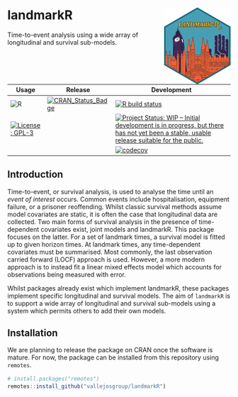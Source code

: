 # landmarkR <img src="man/figures/sticker.png" align="right" width="150" alt = "landmarkR package logo showing three geographical landmarks: Big Ben, Sagrada Familia, and Mano del Desierto"/>

Time-to-event analysis using a wide array of longitudinal and survival
sub-models.

<!-- badges: start -->

| Usage                                                                                                                                                | Release                                                                                                                         | Development                                                                                                                                                                                                                     |
|------------------------------------------------------------------------------------------------------------------------------------------------------|---------------------------------------------------------------------------------------------------------------------------------|---------------------------------------------------------------------------------------------------------------------------------------------------------------------------------------------------------------------------------|
| ![R](https://img.shields.io/badge/r-%23276DC3.svg?style=for-the-badge&logo=r&logoColor=white)                                                        | [![CRAN_Status_Badge](https://www.r-pkg.org/badges/version/landmarkR)](https://cran.r-project.org/package=landmarkR)          | [![R build status](https://github.com/VallejosGroup/landmarkR/actions/workflows/R-CMD-check.yaml/badge.svg?branch=main)](https://github.com/VallejosGroup/landmarkR/actions/workflows/R-CMD-check.yaml)                    |
| [![License: GPL-3](https://img.shields.io/badge/License-GPL3-green.svg)](https://opensource.org/license/gpl-3-0)                                     |                                                                                                                                 | [![Project Status: WIP – Initial development is in progress, but there has not yet been a stable, usable release suitable for the public.](https://www.repostatus.org/badges/latest/wip.svg)](https://www.repostatus.org/#wip) |
|                                                                                                                                                      |                                                                                                                                 | [![codecov](https://codecov.io/gh/VallejosGroup/landmarkR/graph/badge.svg?token=YUQ6PINJSO)](https://app.codecov.io/gh/VallejosGroup/landmarkR)                                         |

<!-- badges: end -->

## Introduction

Time-to-event, or survival analysis, is used to analyse the time until an
_event of interest_ occurs. Common events include hospitalisation, equipment
failure, or a prisoner reoffending. Whilst classic survival methods assume model
covariates are static, it is often the case that longitudinal data are
collected. Two main forms of survival analysis in the presence of time-dependent
covariates exist, joint models and landmarkR. This package focuses on the
latter. For a set of landmark times, a survival model is fitted up to given
horizon times. At landmark times, any time-dependent covariates must be
summarised. Most commonly, the last observation carried forward (LOCF) approach
is used. However, a more modern approach is to instead fit a linear mixed
effects model which accounts for observations being measured with error. 

Whilst packages already exist which implement landmarkR, these packages
implement specific longitudinal and survival models. The aim of `landmarkR` is
to support a wide array of longitudinal and survival sub-models using a system
which permits others to add their own models. 


## Installation

We are planning to release the package on CRAN once the software is mature. For
now, the package can be installed from this repository using `remotes`. 

``` R
# install.packages("remotes")
remotes::install_github("vallejosgroup/landmarkR")
```
